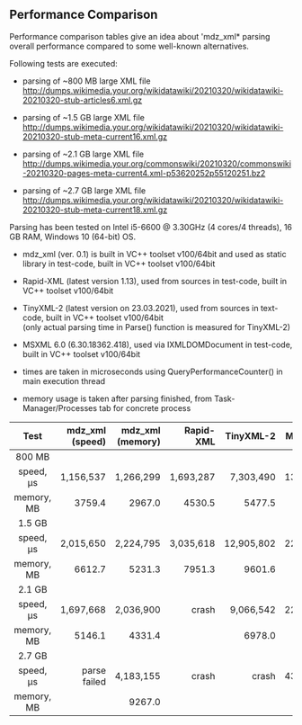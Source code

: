 ## Performance Comparison

Performance comparison tables give an idea about 'mdz_xml* parsing overall performance compared to some well-known alternatives.

Following tests are executed:

- parsing of ~800 MB large XML file<br>
http://dumps.wikimedia.your.org/wikidatawiki/20210320/wikidatawiki-20210320-stub-articles6.xml.gz

- parsing of ~1.5 GB large XML file<br>
http://dumps.wikimedia.your.org/wikidatawiki/20210320/wikidatawiki-20210320-stub-meta-current16.xml.gz

- parsing of ~2.1 GB large XML file<br>
http://dumps.wikimedia.your.org/commonswiki/20210320/commonswiki-20210320-pages-meta-current4.xml-p53620252p55120251.bz2

- parsing of ~2.7 GB large XML file<br>
http://dumps.wikimedia.your.org/wikidatawiki/20210320/wikidatawiki-20210320-stub-meta-current18.xml.gz

Parsing has been tested on Intel i5-6600 @ 3.30GHz (4 cores/4 threads), 16 GB RAM, Windows 10 (64-bit) OS.

- mdz_xml (ver. 0.1) is built in VC++ toolset v100/64bit and used as static library in test-code, built in VC++ toolset v100/64bit<br>
- Rapid-XML (latest version 1.13), used from sources in test-code, built in VC++ toolset v100/64bit<br>
- TinyXML-2 (latest version on 23.03.2021), used from sources in text-code, built in VC++ toolset v100/64bit<br>
(only actual parsing time in Parse() function is measured for TinyXML-2)<br>
- MSXML 6.0 (6.30.18362.418), used via IXMLDOMDocument in test-code, built in VC++ toolset v100/64bit

- times are taken in microseconds using QueryPerformanceCounter() in main execution thread<br>
- memory usage is taken after parsing finished, from Task-Manager/Processes tab for concrete process<br>

| Test  | mdz_xml (speed) | mdz_xml (memory) | Rapid-XML|TinyXML-2|MSXML 6.0|
| :---:| ---: | ---: | ---: | ---: | ---: |
| 800 MB| |||||
| speed,  μs| 1,156,537   |1,266,299|1,693,287|7,303,490|13,327,359|
| memory, MB| 3759.4   |2967.0|4530.5|5477.5|3428.5|
| 1.5 GB | |  | | |  |
| speed,  μs | 2,015,650| 2,224,795 |3,035,618 | 12,905,802| 22,664,047 |
| memory, MB | 6612.7| 5231.3 |7951.3 | 9601.6| 6095.3 |
| 2.1 GB | |  | | |  |
| speed,  μs | 1,697,668| 2,036,900 |crash | 9,066,542| 22,111,194 |
| memory, MB | 5146.1| 4331.4 | | 6978.0| 6107.5 |
| 2.7 GB | |  | | |  |
| speed,  μs | parse failed| 4,183,155 |crash | crash| 43,348,381 |
| memory, MB | | 9267.0 | | | 10810.6 |


